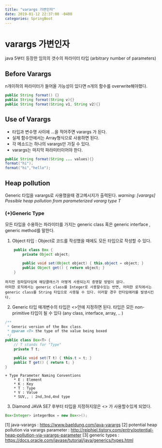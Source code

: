 ```yaml
---
title: "varargs 가변인자"
date: 2019-01-12 22:37:00 -0400
categories: SpringBoot
---
```

# varargs  가변인자

java 5부터 등장한 임의의 갯수의 파라미터 타입 (arbitrary number of parameters)

## Before Varargs
n개이하의 파라미터가 들어올 가능성이 있다면 n개의 함수를 overwrite해야했다. 
```java
public String format() {}
public String format(String v){}
public String format(String v1, String v2){}
```
## Use of Varargs
- 타입과 변수명 사이에 ...을 적어주면 varargs 가 된다.
- 실제 함수안에서는 Array형식으로 사용하면 된다.
- 각 메소드는 하나의 varargs만 가질 수 있다.
- varargs는 마지막 파라미터이어야 한다.
```java
public String format(String ... values){}
format("hi");
format("hi","hello");
```

## Heap pollution
Generic 타입을 varargs로 사용했을때 경고메시지가 출력된다.
*warning: [varargs] Possible heap pollution from parameterized vararg type T*

### (+)Generic Type
모든 타입을 수용하는 파라미터를 가지는 generic class 혹은 generic interface , generic method를 말한다. 
1. Object 타입
    : Object로 코드를 작성했을 때에도 모든 타입으로 작성할 수 있다.
```java
    public class Box {
        private Object object;

        public void set(Object object) { this.object = object; }
        public Object get() { return object; }
    }
```
    하지만 컴파일타임에 해당클래스가 어떻게 사용되는지 증명할 방법이 없다. 
    어떠한 로직에서는 generic class를 Integer로 사용할수있는 반면, 어떠한 로직에서는 generic class를 String 타입으로 사용될 수 있다. 이러할 경우 런타임에러를 발생시킨다.
2. Generic 타입
   매개변수의 타입은 <>안에 지정하면 된다. 
   타입은 모든 non-primitive 타입이 될 수 있다
   (any class, interface, array, .. )
```java
/**
 * Generic version of the Box class.
 * @param <T> the type of the value being boxed
 */
public class Box<T> {
    // T stands for "Type"
    private T t;

    public void set(T t) { this.t = t; }
    public T get() { return t; }
}

```
    + Type Parameter Naming Conventions
        * E : Element
        * K : Key
        * T : Type
        * V : Value
        * SUV,, : 2nd,3nd,4nd type
3. Diamond
 JAVA SE7 후부터 타입을 지정하지않은 <> 가 사용할수있게 되었다. 
 ```java
Box<Integer> integerBox = new Box<>();
 ```

[1] java-varargs : https://www.baeldung.com/java-varargs
[2] potential heap pollution via varargs parameter : http://reiphiel.tistory.com/entry/potential-heap-pollution-via-varargs-parameter
[3] generic types : https://docs.oracle.com/javase/tutorial/java/generics/types.html 


